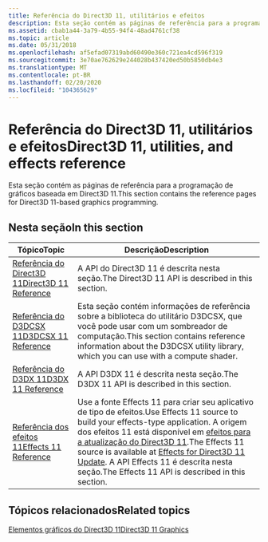 ```yaml
---
title: Referência do Direct3D 11, utilitários e efeitos
description: Esta seção contém as páginas de referência para a programação de gráficos baseada em Direct3D 11.
ms.assetid: cbab1a44-3a79-4b55-94f4-48ad4761cf38
ms.topic: article
ms.date: 05/31/2018
ms.openlocfilehash: af5efad07319abd60490e360c721ea4cd596f319
ms.sourcegitcommit: 3e70ae762629e244028b437420ed50b5850db4e3
ms.translationtype: MT
ms.contentlocale: pt-BR
ms.lasthandoff: 02/20/2020
ms.locfileid: "104365629"
---
```

# <a name="direct3d-11-utilities-and-effects-reference"></a><span data-ttu-id="f7f16-103">Referência do Direct3D 11, utilitários e efeitos</span><span class="sxs-lookup"><span data-stu-id="f7f16-103">Direct3D 11, utilities, and effects reference</span></span>

<span data-ttu-id="f7f16-104">Esta seção contém as páginas de referência para a programação de gráficos baseada em Direct3D 11.</span><span class="sxs-lookup"><span data-stu-id="f7f16-104">This section contains the reference pages for Direct3D 11-based graphics programming.</span></span>

## <a name="in-this-section"></a><span data-ttu-id="f7f16-105">Nesta seção</span><span class="sxs-lookup"><span data-stu-id="f7f16-105">In this section</span></span>



| <span data-ttu-id="f7f16-106">Tópico</span><span class="sxs-lookup"><span data-stu-id="f7f16-106">Topic</span></span>                                                                     | <span data-ttu-id="f7f16-107">Descrição</span><span class="sxs-lookup"><span data-stu-id="f7f16-107">Description</span></span>                                                                                                                                                                                                                                        |
|---------------------------------------------------------------------------|----------------------------------------------------------------------------------------------------------------------------------------------------------------------------------------------------------------------------------------------------|
| [<span data-ttu-id="f7f16-108">Referência do Direct3D 11</span><span class="sxs-lookup"><span data-stu-id="f7f16-108">Direct3D 11 Reference</span></span>](d3d11-graphics-reference.md)<br/>          | <span data-ttu-id="f7f16-109">A API do Direct3D 11 é descrita nesta seção.</span><span class="sxs-lookup"><span data-stu-id="f7f16-109">The Direct3D 11 API is described in this section.</span></span><br/>                                                                                                                                                                                       |
| [<span data-ttu-id="f7f16-110">Referência do D3DCSX 11</span><span class="sxs-lookup"><span data-stu-id="f7f16-110">D3DCSX 11 Reference</span></span>](d3d11-graphics-reference-d3dcsx11.md)<br/>   | <span data-ttu-id="f7f16-111">Esta seção contém informações de referência sobre a biblioteca do utilitário D3DCSX, que você pode usar com um sombreador de computação.</span><span class="sxs-lookup"><span data-stu-id="f7f16-111">This section contains reference information about the D3DCSX utility library, which you can use with a compute shader.</span></span><br/>                                                                                                                  |
| [<span data-ttu-id="f7f16-112">Referência do D3DX 11</span><span class="sxs-lookup"><span data-stu-id="f7f16-112">D3DX 11 Reference</span></span>](d3d11-graphics-reference-d3dx11.md)<br/>       | <span data-ttu-id="f7f16-113">A API D3DX 11 é descrita nesta seção.</span><span class="sxs-lookup"><span data-stu-id="f7f16-113">The D3DX 11 API is described in this section.</span></span><br/>                                                                                                                                                                                           |
| [<span data-ttu-id="f7f16-114">Referência dos efeitos 11</span><span class="sxs-lookup"><span data-stu-id="f7f16-114">Effects 11 Reference</span></span>](d3d11-graphics-reference-effects11.md)<br/> | <span data-ttu-id="f7f16-115">Use a fonte Effects 11 para criar seu aplicativo de tipo de efeitos.</span><span class="sxs-lookup"><span data-stu-id="f7f16-115">Use Effects 11 source to build your effects-type application.</span></span> <span data-ttu-id="f7f16-116">A origem dos efeitos 11 está disponível em [efeitos para a atualização do Direct3D 11](https://github.com/Microsoft/FX11).</span><span class="sxs-lookup"><span data-stu-id="f7f16-116">The Effects 11 source is available at [Effects for Direct3D 11 Update](https://github.com/Microsoft/FX11).</span></span> <span data-ttu-id="f7f16-117">A API Effects 11 é descrita nesta seção.</span><span class="sxs-lookup"><span data-stu-id="f7f16-117">The Effects 11 API is described in this section.</span></span><br/> |



 

## <a name="related-topics"></a><span data-ttu-id="f7f16-118">Tópicos relacionados</span><span class="sxs-lookup"><span data-stu-id="f7f16-118">Related topics</span></span>

<dl> <dt>

[<span data-ttu-id="f7f16-119">Elementos gráficos do Direct3D 11</span><span class="sxs-lookup"><span data-stu-id="f7f16-119">Direct3D 11 Graphics</span></span>](atoc-dx-graphics-direct3d-11.md)
</dt> </dl>

 

 





